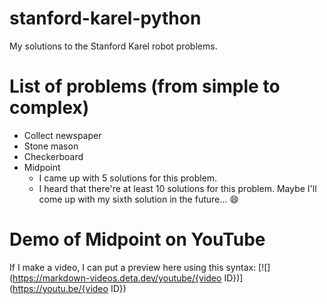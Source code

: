 # stanford-karel-python
My solutions to the Stanford Karel robot problems.

# List of problems (from simple to complex)
* Collect newspaper
* Stone mason
* Checkerboard
* Midpoint
  * I came up with 5 solutions for this problem.
  * I heard that there're at least 10 solutions for this problem. Maybe I'll come up with my sixth solution in the future... 😄

# Demo of Midpoint on YouTube
If I make a video, I can put a preview here using this syntax:
[![](https://markdown-videos.deta.dev/youtube/{video ID})](https://youtu.be/{video ID})

